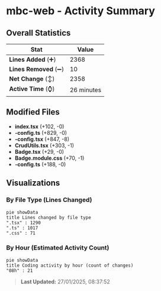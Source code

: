 # mbc-web - Activity Summary 

## Overall Statistics

| Stat                   | Value                                                             |
| ---------------------- | ----------------------------------------------------------------- |
| **Lines Added** (➕)   | 2368                                          |
| **Lines Removed** (➖) | 10                                        |
| **Net Change** (↕)    | 2358                |
| **Active Time** (⌚)   | 26 minutes |


## Modified Files
- **index.tsx** (+102, -0)
- **-config.ts** (+829, -0)
- **-config.tsx** (+847, -8)
- **CrudUtils.tsx** (+303, -1)
- **Badge.tsx** (+29, -0)
- **Badge.module.css** (+70, -1)
- **-config.ts** (+188, -0)

## Visualizations

### By File Type (Lines Changed)

```mermaid
pie showData
title Lines changed by file type
".tsx" : 1290
".ts" : 1017
".css" : 71
```

### By Hour (Estimated Activity Count)

```mermaid
pie showData
title Coding activity by hour (count of changes)
"08h" : 21
```


> **Last Updated:** 27/01/2025, 08:37:52